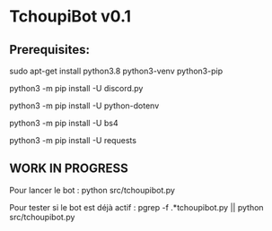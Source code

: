 # TchoupiBot v0.1

## Prerequisites:

sudo apt-get install python3.8 python3-venv python3-pip

python3 -m pip install -U discord.py

python3 -m pip install -U python-dotenv

python3 -m pip install -U bs4

python3 -m pip install -U requests

## WORK IN PROGRESS

Pour lancer le bot :
python src/tchoupibot.py

Pour tester si le bot est déjà actif :
pgrep -f .*tchoupibot.py || python src/tchoupibot.py
